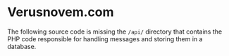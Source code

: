 # Verusnovem.com

The following source code is missing the `/api/` directory that contains the PHP code responsible for handling messages and storing them in a database.
